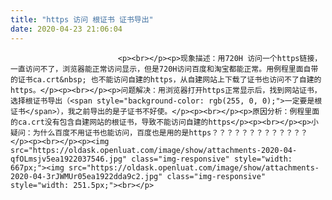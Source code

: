 ```yaml
---
title: "https 访问 根证书 证书导出"
date: 2020-04-23 21:06:04
---
```



                            <p><br></p><p>现象描述：用720H 访问一个https链接，一直访问不了，浏览器能正常访问显示，但是720H访问百度和淘宝都能正常。用例程里面自带的证书ca.crt&nbsp; 也不能访问自建的https，从自建网站上下载了证书也访问不了自建的https。</p><p><br></p><p>问题解决：用浏览器打开https正常显示后，找到网站证书，选择根证书导出（<span style="background-color: rgb(255, 0, 0);">一定要是根证书</span>），我之前导出的是子证书不好使。</p><p><br></p><p>原因分析：例程里面的ca.crt没有包含自建网站的根证书，导致不能访问自建的https</p><p><br></p><p>小疑问：为什么百度不用证书也能访问，百度也是用的是https？？？？？？？？？？？？？</p><p><br></p><p><img src="https://oldask.openluat.com/image/show/attachments-2020-04-qfOLmsjv5ea1922037546.jpg" class="img-responsive" style="width: 667px;"><img src="https://oldask.openluat.com/image/show/attachments-2020-04-3rJWMUr05ea1922dda9c2.jpg" class="img-responsive" style="width: 251.5px;"><br></p>
